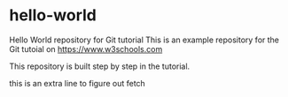 # hello-world
Hello World repository for Git tutorial
This is an example repository for the Git tutoial on https://www.w3schools.com

This repository is built step by step in the tutorial.

this is an extra line to figure out fetch
